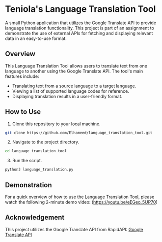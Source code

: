 # Teniola's Language Translation Tool

A small Python application that utilizes the Google Translate API to provide language translation functionality. This project is part of an assignment to demonstrate the use of external APIs for fetching and displaying relevant data in an easy-to-use format.

## Overview

This Language Translation Tool allows users to translate text from one language to another using the Google Translate API. The tool's main features include:

- Translating text from a source language to a target language.
- Viewing a list of supported language codes for reference.
- Displaying translation results in a user-friendly format.

## How to Use

1. Clone this repository to your local machine.

```bash
git clone https://github.com/Elhameed/language_translation_tool.git
```
2. Navigate to the project directory.

```bash
cd language_translation_tool
```
3. Run the script.
```bash
python3 language_translation.py
```
## Demonstration
For a quick overview of how to use the Language Translation Tool, please watch the following 2-minute demo video: (https://youtu.be/eEGeo_5UP70)

## Acknowledgement
This project utilizes the Google Translate API from RapidAPI: [Google Translate API](https://rapidapi.com/opteka-opteka-default/api/google-translate105)

